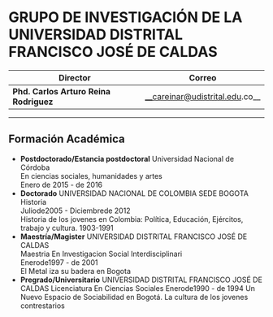 GRUPO DE INVESTIGACIÓN DE LA UNIVERSIDAD DISTRITAL FRANCISCO JOSÉ DE CALDAS
============
Director | Correo
--|--
__Phd. Carlos Arturo Reina Rodriguez__ | __careinar@udistrital.edu.co__
---

Formación Académica
---
* __Postdoctorado/Estancia postdoctoral__ Universidad Nacional de Córdoba  
En ciencias sociales, humanidades y artes  
Enero de 2015 - de 2016
* __Doctorado__ UNIVERSIDAD NACIONAL DE COLOMBIA SEDE BOGOTA  
Historia  
Juliode2005 - Diciembrede 2012  
Historia de los jovenes en Colombia: Política, Educación, Ejércitos, trabajo y cultura. 1903-1991  
* __Maestría/Magister__ UNIVERSIDAD DISTRITAL FRANCISCO JOSÉ DE CALDAS  
Maestria En Investigacion Social Interdisciplinari  
Enerode1997 - de 2001  
El Metal iza su badera en Bogota
* __Pregrado/Universitario__ UNIVERSIDAD DISTRITAL FRANCISCO JOSÉ DE CALDAS
Licenciatura En Ciencias Sociales
Enerode1990 - de 1994
Un Nuevo Espacio de Sociabilidad en Bogotá. La cultura de los jovenes contrestarios
   

